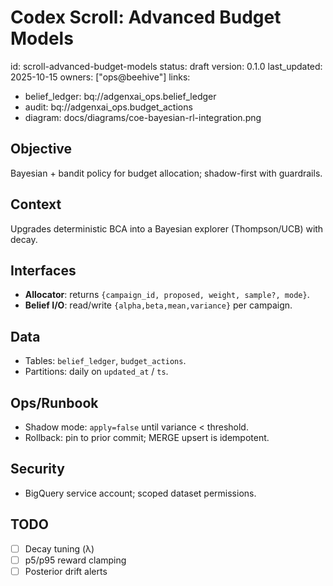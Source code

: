 # Codex Scroll: Advanced Budget Models
id: scroll-advanced-budget-models
status: draft
version: 0.1.0
last_updated: 2025-10-15
owners: ["ops@beehive"]
links:
  - belief_ledger: bq://adgenxai_ops.belief_ledger
  - audit: bq://adgenxai_ops.budget_actions
  - diagram: docs/diagrams/coe-bayesian-rl-integration.png

## Objective
Bayesian + bandit policy for budget allocation; shadow-first with guardrails.

## Context
Upgrades deterministic BCA into a Bayesian explorer (Thompson/UCB) with decay.

## Interfaces
- **Allocator**: returns `{campaign_id, proposed, weight, sample?, mode}`.
- **Belief I/O**: read/write `{alpha,beta,mean,variance}` per campaign.

## Data
- Tables: `belief_ledger`, `budget_actions`.
- Partitions: daily on `updated_at` / `ts`.

## Ops/Runbook
- Shadow mode: `apply=false` until variance < threshold.
- Rollback: pin to prior commit; MERGE upsert is idempotent.

## Security
- BigQuery service account; scoped dataset permissions.

## TODO
- [ ] Decay tuning (λ)
- [ ] p5/p95 reward clamping
- [ ] Posterior drift alerts
